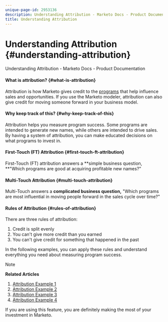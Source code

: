 ```yaml
---
unique-page-id: 2953136
description: Understanding Attribution - Marketo Docs - Product Documentation
title: Understanding Attribution
---
```


# Understanding Attribution {#understanding-attribution}

Understanding Attribution - Marketo Docs - Product Documentation

#### What is attribution? {#what-is-attribution}

Attribution is how Marketo gives credit to the [programs](http://docs.marketo.com/display/DOCS/Programs) that help influence sales and opportunities. If you use the Marketo modeler, attribution can also give credit for moving someone forward in your business model.

#### Why keep track of this? {#why-keep-track-of-this}

Attribution helps you measure program success. Some programs are intended to generate new names, while others are intended to drive sales. By having a system of attribution, you can make educated decisions on what programs to invest in.

#### First-Touch (FT) Attribution {#first-touch-ft-attribution}

First-Touch (FT) attribution answers a **simple business question, **"Which programs are good at acquiring profitable new names?"

#### Multi-Touch Attribution {#multi-touch-attribution}

Multi-Touch answers a **complicated business question,** "Which programs are most influential in moving people forward in the sales cycle over time?"

#### Rules of Attribution {#rules-of-attribution}

There are three rules of attribution:

1. Credit is split evenly
1. You can't give more credit than you earned
1. You can't give credit for something that happened in the past

In the following examples, you can apply these rules and understand everything you need about measuring program success.

>[!NOTE]
>
>**Related Articles**
>
>1. [Attribution Example 1](understanding-attribution/attribution-example-1.md)
>1. [Attribution Example 2](understanding-attribution/attribution-example-2.md)
>1. [Attribution Example 3](understanding-attribution/attribution-example-3.md)
>1. [Attribution Example 4](understanding-attribution/attribution-example-4.md)
>

If you are using this feature, you are definitely making the most of your investment in Marketo. 